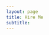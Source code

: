 ```yaml
---
layout: page
title: Hire Me
subtitle:
---
```


<object data="https://drive.google.com/file/d/1cFJAfDfNXlJfk9VHrYlRK6iN4o2YztqG/view?usp=sharing" width="700px" height="700px">
    <embed src="https://drive.google.com/file/d/1cFJAfDfNXlJfk9VHrYlRK6iN4o2YztqG/view?usp=sharing">
    </embed>
</object>
